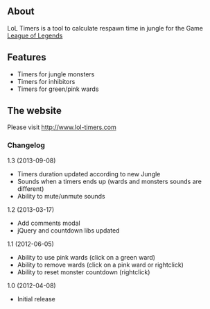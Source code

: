 ## About

LoL Timers is a tool to calculate respawn time in jungle for the Game [League of Legends](http://www.leagueoflegends.com)

## Features

- Timers for jungle monsters
- Timers for inhibitors
- Timers for green/pink wards

## The website

Please visit http://www.lol-timers.com

### Changelog

1.3 (2013-09-08)
- Timers duration updated according to new Jungle
- Sounds when a timers ends up (wards and monsters sounds are different)
- Ability to mute/unmute sounds

1.2 (2013-03-17)
- Add comments modal
- jQuery and countdown libs updated

1.1 (2012-06-05)
- Ability to use pink wards (click on a green ward)
- Ability to remove wards (click on a pink ward or rightclick)
- Ability to reset monster countdown (rightclick)

1.0 (2012-04-08)
- Initial release